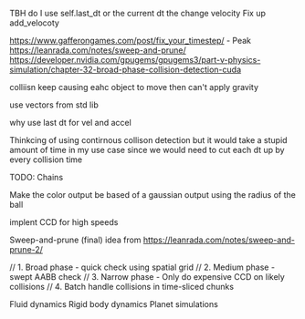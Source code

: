 TBH do I use self.last_dt or the current dt the change velocity
Fix up add_velocoty

https://www.gafferongames.com/post/fix_your_timestep/ - Peak
https://leanrada.com/notes/sweep-and-prune/
https://developer.nvidia.com/gpugems/gpugems3/part-v-physics-simulation/chapter-32-broad-phase-collision-detection-cuda


colliisn keep causing eahc object to move then can't apply gravity

use vectors from std lib


why use last dt for vel and accel

Thinkcing of using contirnous collison detection
but it would take a stupid amount of time in my use case
since we would need to cut each dt up by every collision time


TODO:
Chains

Make the color output be based of a gaussian output using the radius of the ball

implent CCD for high speeds

Sweep-and-prune (final)
idea from https://leanrada.com/notes/sweep-and-prune-2/


// 1. Broad phase - quick check using spatial grid
// 2. Medium phase - swept AABB check
// 3. Narrow phase - Only do expensive CCD on likely collisions
// 4. Batch handle collisions in time-sliced chunks

Fluid dynamics
Rigid body dynamics
Planet simulations